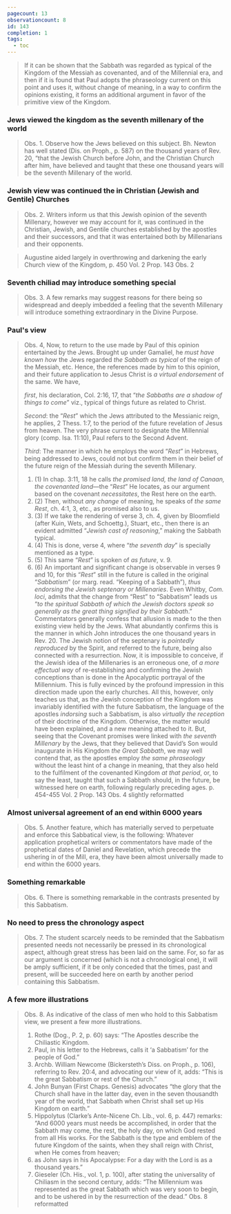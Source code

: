 ```yaml
---
pagecount: 13
observationcount: 8
id: 143
completion: 1
tags:
  - toc
---
```

>If it can be shown that the Sabbath was regarded as typical of the Kingdom of the Messiah as covenanted, and of the Millennial era, and then if it is found that Paul adopts the phraseology current on this point and uses it, without change of meaning, in a way to confirm the opinions existing, it forms an additional argument in favor of the primitive view of the Kingdom.
### Jews viewed the kingdom as the seventh millenary of the world
>Obs. 1. Observe how the Jews believed on this subject. Bh. Newton has well stated (Dis. on Proph., p. 587) on the thousand years of Rev. 20, “that the Jewish Church before John, and the Christian Church after him, have believed and taught that these one thousand years will be the seventh Millenary of the world.
### Jewish view was continued the in Christian (Jewish and Gentile) Churches
>Obs. 2. Writers inform us that this Jewish opinion of the seventh Millenary, however we may account for it, was continued in the Christian, Jewish, and Gentile churches established by the apostles and their successors, and that it was entertained both by Millenarians and their opponents.

>Augustine aided largely in overthrowing and darkening the early Church view of the Kingdom,
>p. 450 Vol. 2 Prop. 143 Obs. 2 
### Seventh chiliad may introduce something special
>Obs. 3. A few remarks may suggest reasons for there being so widespread and deeply imbedded a feeling that the seventh Millenary will introduce something extraordinary in the Divine Purpose.
### Paul's view
>Obs. 4, Now, to return to the use made by Paul of this opinion entertained by the Jews. Brought up under Gamaliel, he *must have known how* the Jews regarded *the Sabbath as typical* of the reign of the Messiah, etc. Hence, the references made by him to this opinion, and their future application to Jesus Christ is *a virtual endorsement* of the same. We have, 
>
>*first*, his declaration, Col. 2:16, 17, that “*the Sabbaths are a shadow of things to come*” viz., typical of things future as related to Christ. 
>
>*Second*: the “*Rest*” which the Jews attributed to the Messianic reign, he applies, 2 Thess. 1:7, to the period of the future revelation of Jesus from heaven. The very phrase current to designate the Millennial glory (comp. Isa. 11:10), Paul refers to the Second Advent. 
>
>*Third*: The manner in which he employs the word “*Rest*” in Hebrews, being addressed to Jews, could not but confirm them in their belief of the future reign of the Messiah during the seventh Millenary. 
>1. (1) In chap. 3:11, 18 he calls *the promised land, the land of Canaan, the covenanted land*—the “*Rest*” He locates, as our argument based on the covenant *necessitates*, the Rest here on the earth. 
>2. (2) Then, without *any change* of meaning, he speaks of *the same Rest*, ch. 4:1, 3, etc., as promised also to us. 
>3. (3) If we take the rendering of verse 3, ch. 4, given by Bloomfield (after Kuin, Wets, and Schoettg.), Stuart, etc., then there is an evident admitted “*Jewish cast of reasoning*,” making the Sabbath typical. 
>4. (4) This is done, verse 4, where “*the seventh day*” is specially mentioned as a type. 
>5. (5) This same “*Rest*” is spoken of *as future*, v. 9. 
>6. (6) An important and significant change is observable in verses 9 and 10, for this “*Rest*” still in the future is called in the original “*Sabbatism*” (or marg. read. “Keeping of a Sabbath”), *thus endorsing the Jewish septenary or Millenaries*. Even Whitby, *Com. loci*, admits that the change from “Rest” to “Sabbatism” leads us “*to the spiritual Sabbath of which the Jewish doctors speak so generally as the great thing signified by their Sabbath*.” Commentators generally confess that allusion is made to the then existing view held by the Jews. What abundantly confirms this is the manner in which John introduces the one thousand years in Rev. 20. The Jewish notion of the septenary is *pointedly reproduced* by the Spirit, and referred to the future, being also connected with a resurrection. Now, it is impossible to conceive, if the Jewish idea of the Millenaries is an erroneous one, of *a more effectual way* of re-establishing and confirming the Jewish conceptions than is done in the Apocalyptic portrayal of the Millennium. This is fully evinced by the profound impression in this direction made upon the early churches. All this, however, only teaches us that, as the Jewish conception of the Kingdom was invariably identified with the future Sabbatism, the language of the apostles *indorsing* such a Sabbatism, is also *virtually the reception* of their doctrine of the Kingdom. Otherwise, the matter would have been explained, and a new meaning attached to it. But, seeing that the Covenant promises were linked with *the seventh Millenary* by the Jews, that they believed that David’s Son would inaugurate in His Kingdom *the Great Sabbath*, we may well contend that, as the apostles employ *the same phraseology* without the least hint of a change in meaning, that they also held to the fulfilment of the covenanted Kingdom *at that period*, or, to say the least, taught that such a Sabbath should, in the future, be witnessed here on earth, following regularly preceding ages.
>p. 454-455 Vol. 2 Prop. 143 Obs. 4 slightly reformatted
### Almost universal agreement of an end within 6000 years
>Obs. 5. Another feature, which has materially served to perpetuate and enforce this Sabbatical view, is the following: Whatever application prophetical writers or commentators have made of the prophetical dates of Daniel and Revelation, which precede the ushering in of the Mill, era, they have been almost universally made to end within the 6000 years.
### Something remarkable
>Obs. 6. There is something remarkable in the contrasts presented by this Sabbatism.
### No need to press the chronology aspect
>Obs. 7. The student scarcely needs to be reminded that the Sabbatism presented needs not necessarily be pressed in its chronological aspect, although great stress has been laid on the same. For, so far as our argument is concerned (which is not a chronological one), it will be amply sufficient, if it be only conceded that the times, past and present, will be succeeded here on earth by another period containing this Sabbatism.
### A few more illustrations
>Obs. 8. As indicative of the class of men who hold to this Sabbatism view, we present a few more illustrations. 
>1. Rothe (Dog., P. 2, p. 60) says: “The Apostles describe the Chiliastic Kingdom. 
>2. Paul, in his letter to the Hebrews, calls it ‘a Sabbatism’ for the people of God.” 
>3. Archb. William Newcome (Bickersteth’s Diss. on Proph., p. 106), referring to Rev. 20:4, and advocating our view of it, adds: “This is the great Sabbatism or rest of the Church.” 
>4. John Bunyan (First Chaps. Genesis) advocates “the glory that the Church shall have in the latter day, even in the seven thousandth year of the world, that Sabbath when Christ shall set up His Kingdom on earth.” 
>5. Hippolytus (Clarke’s Ante-Nicene Ch. Lib., vol. 6, p. 447) remarks: “And 6000 years must needs be accomplished, in order that the Sabbath may come, the rest, the holy day, on which God rested from all His works. For the Sabbath is the type and emblem of the future Kingdom of the saints, when they shall reign with Christ, when He comes from heaven; 
>6. as John says in his Apocalypse: For a day with the Lord is as a thousand years.” 
>7. Gieseler (Ch. His., vol. 1, p. 100), after stating the universality of Chiliasm in the second century, adds: “The Millennium was represented as the great Sabbath which was very soon to begin, and to be ushered in by the resurrection of the dead.”
>Obs. 8 reformatted




